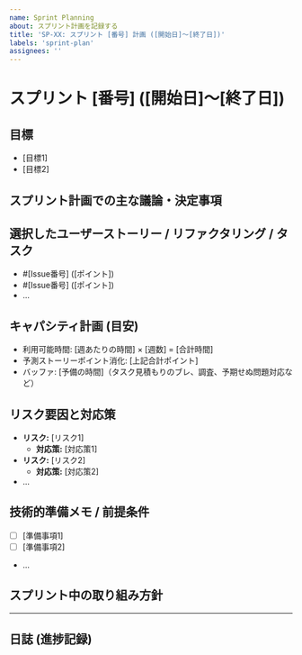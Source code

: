 ```yaml
---
name: Sprint Planning
about: スプリント計画を記録する
title: 'SP-XX: スプリント [番号] 計画 ([開始日]〜[終了日])'
labels: 'sprint-plan'
assignees: ''
---
```


# スプリント [番号] ([開始日]〜[終了日])

## 目標
<!-- このスプリントで達成したい主要なゴールを1〜3個記述 -->
- [目標1]
- [目標2]

## スプリント計画での主な議論・決定事項
<!-- このスプリントを計画するにあたり、特に議論した点や重要な決定事項を記載する -->
<!-- (例)
- XXX機能のスコープについて議論し、YYYは次スプリント以降とすることを決定。
- 技術選定ZZZについて、AAAの理由で採用を決定。
- ユーザーストーリーABCの分割方針を決定。
-->

## 選択したユーザーストーリー / リファクタリング / タスク
<!-- このスプリントで実施するIssueをリストアップ。タイトルは不要、#Issue番号（ストーリーポイント）形式で記載してください。 -->
<!-- 例:
- #12 (M)
- #34 (S)
- #56 (L)
-->
- #[Issue番号] ([ポイント])
- #[Issue番号] ([ポイント])
- ...

## キャパシティ計画 (目安)

- 利用可能時間: [週あたりの時間] × [週数] = [合計時間]
- 予測ストーリーポイント消化: [上記合計ポイント]
- バッファ: [予備の時間]（タスク見積もりのブレ、調査、予期せぬ問題対応など）

## リスク要因と対応策
<!-- このスプリントで想定されるリスクと、考えられる対応策 -->
- **リスク:** [リスク1]
  - **対応策:** [対応策1]
- **リスク:** [リスク2]
  - **対応策:** [対応策2]
- ...

## 技術的準備メモ / 前提条件
<!-- スプリント開始前に確認・準備したこと -->
- [ ] [準備事項1]
- [ ] [準備事項2]
- ...

## スプリント中の取り組み方針
<!-- このスプリントで特に意識すること、進め方の方針など -->

---

## 日誌 (進捗記録)
<!-- このIssueのコメント欄を使って、日々の進捗や発生した問題、決定事項などを記録する -->
<!-- 例:
**YYYY-MM-DD**
- 昨日: #Issue番号 のXXを実装。YYで詰まった。
- 今日: YYの問題を調査。#Issue番号 のZZに着手予定。
- 課題: YYの解決方法が不明。要調査。
-->
